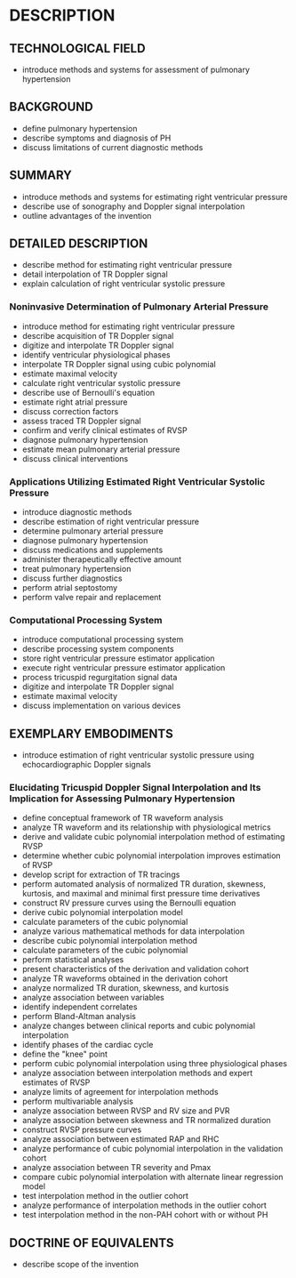 # DESCRIPTION

## TECHNOLOGICAL FIELD

- introduce methods and systems for assessment of pulmonary hypertension

## BACKGROUND

- define pulmonary hypertension
- describe symptoms and diagnosis of PH
- discuss limitations of current diagnostic methods

## SUMMARY

- introduce methods and systems for estimating right ventricular pressure
- describe use of sonography and Doppler signal interpolation
- outline advantages of the invention

## DETAILED DESCRIPTION

- describe method for estimating right ventricular pressure
- detail interpolation of TR Doppler signal
- explain calculation of right ventricular systolic pressure

### Noninvasive Determination of Pulmonary Arterial Pressure

- introduce method for estimating right ventricular pressure
- describe acquisition of TR Doppler signal
- digitize and interpolate TR Doppler signal
- identify ventricular physiological phases
- interpolate TR Doppler signal using cubic polynomial
- estimate maximal velocity
- calculate right ventricular systolic pressure
- describe use of Bernoulli's equation
- estimate right atrial pressure
- discuss correction factors
- assess traced TR Doppler signal
- confirm and verify clinical estimates of RVSP
- diagnose pulmonary hypertension
- estimate mean pulmonary arterial pressure
- discuss clinical interventions

### Applications Utilizing Estimated Right Ventricular Systolic Pressure

- introduce diagnostic methods
- describe estimation of right ventricular pressure
- determine pulmonary arterial pressure
- diagnose pulmonary hypertension
- discuss medications and supplements
- administer therapeutically effective amount
- treat pulmonary hypertension
- discuss further diagnostics
- perform atrial septostomy
- perform valve repair and replacement

### Computational Processing System

- introduce computational processing system
- describe processing system components
- store right ventricular pressure estimator application
- execute right ventricular pressure estimator application
- process tricuspid regurgitation signal data
- digitize and interpolate TR Doppler signal
- estimate maximal velocity
- discuss implementation on various devices

## EXEMPLARY EMBODIMENTS

- introduce estimation of right ventricular systolic pressure using echocardiographic Doppler signals

### Elucidating Tricuspid Doppler Signal Interpolation and Its Implication for Assessing Pulmonary Hypertension

- define conceptual framework of TR waveform analysis
- analyze TR waveform and its relationship with physiological metrics
- derive and validate cubic polynomial interpolation method of estimating RVSP
- determine whether cubic polynomial interpolation improves estimation of RVSP
- develop script for extraction of TR tracings
- perform automated analysis of normalized TR duration, skewness, kurtosis, and maximal and minimal first pressure time derivatives
- construct RV pressure curves using the Bernoulli equation
- derive cubic polynomial interpolation model
- calculate parameters of the cubic polynomial
- analyze various mathematical methods for data interpolation
- describe cubic polynomial interpolation method
- calculate parameters of the cubic polynomial
- perform statistical analyses
- present characteristics of the derivation and validation cohort
- analyze TR waveforms obtained in the derivation cohort
- analyze normalized TR duration, skewness, and kurtosis
- analyze association between variables
- identify independent correlates
- perform Bland-Altman analysis
- analyze changes between clinical reports and cubic polynomial interpolation
- identify phases of the cardiac cycle
- define the "knee" point
- perform cubic polynomial interpolation using three physiological phases
- analyze association between interpolation methods and expert estimates of RVSP
- analyze limits of agreement for interpolation methods
- perform multivariable analysis
- analyze association between RVSP and RV size and PVR
- analyze association between skewness and TR normalized duration
- construct RVSP pressure curves
- analyze association between estimated RAP and RHC
- analyze performance of cubic polynomial interpolation in the validation cohort
- analyze association between TR severity and Pmax
- compare cubic polynomial interpolation with alternate linear regression model
- test interpolation method in the outlier cohort
- analyze performance of interpolation methods in the outlier cohort
- test interpolation method in the non-PAH cohort with or without PH

## DOCTRINE OF EQUIVALENTS

- describe scope of the invention

